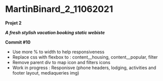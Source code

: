 # MartinBinard_2_11062021
**Projet 2**

***A fresh stylish vacation booking static webiste***

**Commit #10**

* Use more % to width to help responsiveness
* Replace css with flexbox to : content__housing, content__popular, filter
* Remove parent div to map icon and filters icons
* Work in progress : Responisve (phone headers, lodging, activities and footer layout, mediaqueries img)
